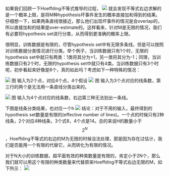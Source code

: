 如果我们回顾一下Hoeffding不等式推导的过程，
![](/assets/图59.PNG)
就会发现不等式右边求解的是一个概率上限，是将M种hypothesis坏事件发生的概率直接加和得到的结果。仔细想一下，如果两条直线很接近，那么他们出现坏事件的情况是会overlap的，所以直接加和的结果是over-estimate的。这样看来，针对M是无限的情况，我们有必要将hypothesis set进行分类，从而得到更准确的概率上限。

很明显，训练数据是有限的，尽管hypothesis set中有无限多条线，但是可以按照对训练数据分类情况进行分类。举个例子，当训练数据只有1个时，无限的hypothesis set中就只有两类：1类将其分为+1，另一类将其分为-1；同理，当训练数据只有2个时，无限的hypothesis set中就只有4类。当训练数据只有3个时呢，初步看起来好像是8个，真的如此吗？考虑如下一种特殊的情况：

![](assets/图60.png)
图 输入为2个点，对应4个点，4个假设
![](assets/图63.jpg)
图 输入为3个点对应的线条数，第三行的两个是无法用一条直线分类出来的。

![](assets/图64.jpg)
图 输入为4个点对应的线条数，右边第三种无法划出一条线。


下图是线条分类结果，也对应一个h
![](assets/图65.png)
结论：对于不用的输入，最终得到的hypothesis set数量是有限的(effective number of lines)。一个点的时候只有2种线条，2个对应4种线条，3个式8，4个点是14。总的来说H的数量小于$$2^N$$，Hoeffding不等式的右边的M为无限的时候没法处理，那是因为存在过估计，我们是否能用一个有限的代替它，从而转化为有限的情况。

对于N大小的训练数据，超平面有效的种类数量是有限的，肯定小于2N个，那么我们就可以用这个有限的种类数量来代替原来Hoeffding不等式右边无限的M，如下所示：
![](assets/图66.jpg)
